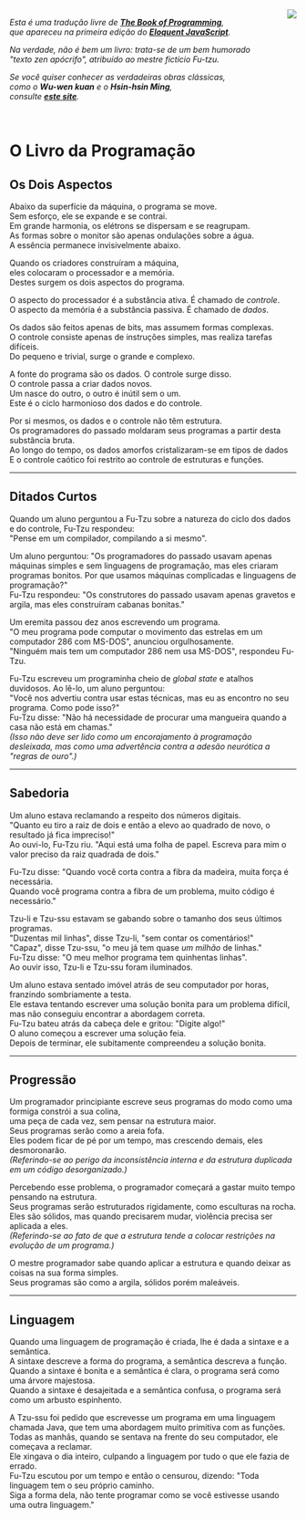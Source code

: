 <img src="https://www.nationstates.net/images/flags/uploads/enso_and_mu__740679.png" align="right">

<i>Esta é uma tradução livre de <b><a href="http://eloquentjavascript.net/1st_edition/chapter6.html">The Book of Programming</a></b>,<br/>
que apareceu na primeira edição do <b><a href="http://eloquentjavascript.net">Eloquent JavaScript</a></b>.

Na verdade, não é bem um livro: trata-se de um bem humorado<br/>
"texto zen apócrifo", atribuído ao mestre fictício Fu-tzu.

Se você quiser conhecer as verdadeiras obras clássicas,<br/>
como o <b>Wu-wen kuan</b> e o <b>Hsin-hsin Ming</b>,<br/>
consulte <b><a href="http://www.sacred-texts.com/bud/zen/">este site</a></b>.</i>

<br/>

# O Livro da Programação

## Os Dois Aspectos

Abaixo da superfície da máquina, o programa se move.<br/>
Sem esforço, ele se expande e se contrai.<br/>
Em grande harmonia, os elétrons se dispersam e se reagrupam.<br/>
As formas sobre o monitor são apenas ondulações sobre a água.<br/>
A essência permanece invisivelmente abaixo.

Quando os criadores construíram a máquina,<br/>
eles colocaram o processador e a memória.<br/>
Destes surgem os dois aspectos do programa.

O aspecto do processador é a substância ativa. É chamado de <i>controle</i>.<br/>
O aspecto da memória é a substância passiva. É chamado de <i>dados</i>.

Os dados são feitos apenas de bits, mas assumem formas complexas.<br/>
O controle consiste apenas de instruções simples, mas realiza tarefas difíceis.<br/>
Do pequeno e trivial, surge o grande e complexo.

A fonte do programa são os dados. O controle surge disso.<br/>
O controle passa a criar dados novos.<br/>
Um nasce do outro, o outro é inútil sem o um.<br/>
Este é o ciclo harmonioso dos dados e do controle.

Por si mesmos, os dados e o controle não têm estrutura.<br/>
Os programadores do passado moldaram seus programas a partir desta substância bruta.<br/>
Ao longo do tempo, os dados amorfos cristalizaram-se em tipos de dados<br/>
E o controle caótico foi restrito ao controle de estruturas e funções.<hr/>

## Ditados Curtos

Quando um aluno perguntou a Fu-Tzu sobre a natureza do ciclo dos dados e do controle, Fu-Tzu respondeu:<br/>
"Pense em um compilador, compilando a si mesmo".

Um aluno perguntou: "Os programadores do passado usavam apenas máquinas simples e sem linguagens de programação, mas eles criaram  programas bonitos. Por que usamos máquinas complicadas e linguagens de programação?"<br/>
Fu-Tzu respondeu: "Os construtores do passado usavam apenas gravetos e argila, mas eles construíram cabanas bonitas."

Um eremita passou dez anos escrevendo um programa.<br/>
"O meu programa pode computar o movimento das estrelas em um computador 286 com MS-DOS", anunciou orgulhosamente.<br/>
"Ninguém mais tem um computador 286 nem usa MS-DOS", respondeu Fu-Tzu.

Fu-Tzu escreveu um programinha cheio de <i>global state</i> e atalhos duvidosos. Ao lê-lo, um aluno perguntou:<br/>
"Você nos advertiu contra usar estas técnicas, mas eu as encontro no seu programa. Como pode isso?"<br/>
Fu-Tzu disse: "Não há necessidade de procurar uma mangueira quando a casa não está em chamas."<br/>
<i>(Isso não deve ser lido como um encorajamento à programação desleixada, mas como uma advertência contra a adesão neurótica a "regras de ouro".)</i><hr/>

## Sabedoria

Um aluno estava reclamando a respeito dos números digitais.</br>
"Quanto eu tiro a raiz de dois e então a elevo ao quadrado de novo, o resultado já fica impreciso!"<br/>
Ao ouvi-lo, Fu-Tzu riu. "Aqui está uma folha de papel. Escreva para mim o valor preciso da raiz quadrada de dois."

Fu-Tzu disse: "Quando você corta contra a fibra da madeira, muita força é necessária.<br/>
Quando você programa contra a fibra de um problema, muito código é necessário."

Tzu-li e Tzu-ssu estavam se gabando sobre o tamanho dos seus últimos programas.<br/>
"Duzentas mil linhas", disse Tzu-li, "sem contar os comentários!"<br/>
"Capaz", disse Tzu-ssu, "o meu já tem quase <i>um milhão</i> de linhas."<br/>
Fu-Tzu disse: "O meu melhor programa tem quinhentas linhas".<br/>
Ao ouvir isso, Tzu-li e Tzu-ssu foram iluminados.

Um aluno estava sentado imóvel atrás de seu computador por horas, franzindo sombriamente a testa.<br/>
Ele estava tentando escrever uma solução bonita para um problema difícil, mas não conseguiu encontrar a abordagem correta.<br/>
Fu-Tzu bateu atrás da cabeça dele e gritou: "Digite algo!"<br/>
O aluno começou a escrever uma solução feia.<br/>
Depois de terminar, ele subitamente compreendeu a solução bonita.<hr/>

## Progressão

Um programador principiante escreve seus programas do modo como uma formiga constrói a sua colina,<br/>
uma peça de cada vez, sem pensar na estrutura maior.<br/>
Seus programas serão como a areia fofa.<br/>
Eles podem ficar de pé por um tempo, mas crescendo demais, eles desmoronarão.<br/>
<i>(Referindo-se ao perigo da inconsistência interna e da estrutura duplicada em um código desorganizado.)</i>

Percebendo esse problema, o programador começará a gastar muito tempo pensando na estrutura.<br/>
Seus programas serão estruturados rigidamente, como esculturas na rocha.<br/>
Eles são sólidos, mas quando precisarem mudar, violência precisa ser aplicada a eles.<br/>
<i>(Referindo-se ao fato de que a estrutura tende a colocar restrições na evolução de um programa.)</i>

O mestre programador sabe quando aplicar a estrutura e quando deixar as coisas na sua forma simples.<br/>
Seus programas são como a argila, sólidos porém maleáveis.<hr/>

## Linguagem

Quando uma linguagem de programação é criada, lhe é dada a sintaxe e a semântica.<br/>
A sintaxe descreve a forma do programa, a semântica descreva a função.<br/>
Quando a sintaxe é bonita e a semântica é clara, o programa será como uma árvore majestosa.<br/>
Quando a sintaxe é desajeitada e a semântica confusa, o programa será como um arbusto espinhento.

A Tzu-ssu foi pedido que escrevesse um programa em uma linguagem chamada Java, que tem uma abordagem muito primitiva com as funções.<br/>
Todas as manhãs, quando se sentava na frente do seu computador, ele começava a reclamar.<br/>
Ele xingava o dia inteiro, culpando a linguagem por tudo o que ele fazia de errado.<br/>
Fu-Tzu escutou por um tempo e então o censurou, dizendo: "Toda linguagem tem o seu próprio caminho.<br/>
Siga a forma dela, não tente programar como se você estivesse usando uma outra linguagem."
